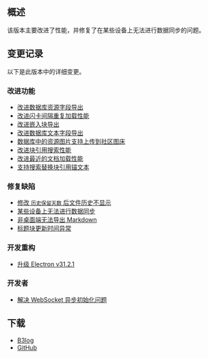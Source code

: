 ## 概述

该版本主要改进了性能，并修复了在某些设备上无法进行数据同步的问题。

## 变更记录

以下是此版本中的详细变更。

### 改进功能

* [改进数据库资源字段导出](https://github.com/siyuan-note/siyuan/issues/11903)
* [改进闪卡间隔重复加载性能](https://github.com/siyuan-note/siyuan/issues/11927)
* [改进嵌入块导出](https://github.com/siyuan-note/siyuan/issues/11932)
* [改进数据库文本字段导出](https://github.com/siyuan-note/siyuan/issues/11945)
* [数据库中的资源图片支持上传到社区图床](https://github.com/siyuan-note/siyuan/issues/11948)
* [改进块引用搜索性能](https://github.com/siyuan-note/siyuan/issues/11951)
* [改进最近的文档加载性能](https://github.com/siyuan-note/siyuan/issues/11977)
* [支持搜索替换块引用锚文本](https://github.com/siyuan-note/siyuan/issues/11978)

### 修复缺陷

* [修改 `历史保留天数` 后文件历史不显示](https://github.com/siyuan-note/siyuan/issues/11935)
* [某些设备上无法进行数据同步](https://github.com/siyuan-note/siyuan/issues/11943)
* [非桌面端无法导出 Markdown](https://github.com/siyuan-note/siyuan/issues/11953)
* [标题块更新时间异常](https://github.com/siyuan-note/siyuan/issues/11985)

### 开发重构

* [升级 Electron v31.2.1](https://github.com/siyuan-note/siyuan/issues/11936)

### 开发者

* [解决 WebSocket 异步初始化问题](https://github.com/siyuan-note/siyuan/pull/11946)

## 下载

* [B3log](https://b3log.org/siyuan/download.html)
* [GitHub](https://github.com/siyuan-note/siyuan/releases)
